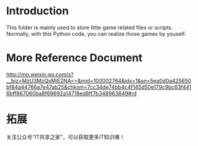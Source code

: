 # Introduction
This folder is mainly used to store little game related files or scripts. Normally, with this Python code, you can realize those games by youself.

# More Reference Document
http://mp.weixin.qq.com/s?__biz=MzU3MzQxMjE2NA==&mid=100002764&idx=1&sn=5ea0d0a425650bf84a44766a7e47ab25&chksm=7cc34de74bb4c4f145d50e179c9bc63f4416bff867060ba8f69692a14718ed8ff7b348963849#rd

# 拓展
关注公众号“IT共享之家”，可以获取更多IT知识噢！
